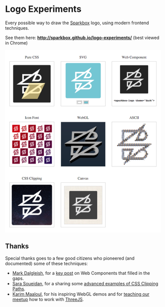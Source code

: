 # Logo Experiments
Every possible way to draw the [Sparkbox](http://seesparkbox.com) logo, using modern frontend techniques.

See them here: **http://sparkbox.github.io/logo-experiments/**
(best viewed in Chrome)

![The Logo Experiments Gallery](images/logo-experiments.png)

## Thanks

Special thanks goes to a few good citizens who pioneered (and documented) some of these techniques:

* [Mark Dalgleish](https://twitter.com/markdalgleish), for a [key post](http://markdalgleish.com/2013/11/web-components-why-youre-already-an-expert/) on Web Components that filled in the gaps.
* [Sara Soueidan](https://twitter.com/SaraSoueidan), for a sharing some [advanced examples of CSS Clipping Paths](http://sarasoueidan.com/blog/css-svg-clipping/).
* [Karim Maaloul](http://codepen.io/Yakudoo/), for his inspiring WebGL demos and for [teaching our meetup](http://www.meetup.com/CodePen-Dayton/events/228280848/) how to work with [ThreeJS](http://threejs.org/).
